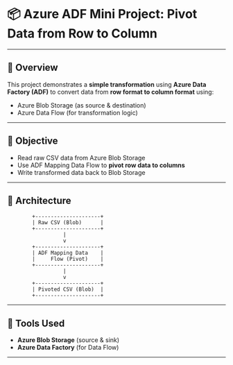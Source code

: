 # 📦 Azure ADF Mini Project: Pivot Data from Row to Column

---

## 🧾 Overview
This project demonstrates a **simple transformation** using **Azure Data Factory (ADF)** to convert data from **row format to column format** using:
- Azure Blob Storage (as source & destination)
- Azure Data Flow (for transformation logic)

---

## 🎯 Objective
- Read raw CSV data from Azure Blob Storage
- Use ADF Mapping Data Flow to **pivot row data to columns**
- Write transformed data back to Blob Storage

---

## 🧱 Architecture

```text
        +---------------------+
        | Raw CSV (Blob)      |
        +---------------------+
                  |
                  v
        +---------------------+
        | ADF Mapping Data    |
        |     Flow (Pivot)    |
        +---------------------+
                  |
                  v
        +---------------------+
        | Pivoted CSV (Blob)  |
        +---------------------+
```

---

## 🧰 Tools Used
- **Azure Blob Storage** (source & sink)
- **Azure Data Factory** (for Data Flow)

---
